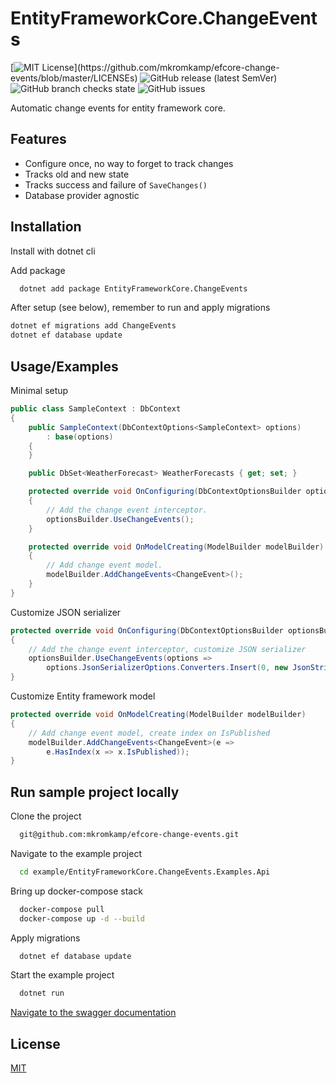 # EntityFrameworkCore.ChangeEvents

[![MIT License](https://img.shields.io/apm/l/atomic-design-ui.svg?)](https://github.com/mkromkamp/efcore-change-events/blob/master/LICENSEs)
![GitHub release (latest SemVer)](https://img.shields.io/github/v/release/mkromkamp/efcore-change-events?sort=semver)
![GitHub branch checks state](https://img.shields.io/github/checks-status/mkromkamp/efcore-change-events/main)
![GitHub issues](https://img.shields.io/github/issues/mkromkamp/efcore-change-events)

Automatic change events for entity framework core.

## Features

- Configure once, no way to forget to track changes
- Tracks old and new state
- Tracks success and failure of `SaveChanges()`
- Database provider agnostic

## Installation

Install with dotnet cli

Add package
```bash
  dotnet add package EntityFrameworkCore.ChangeEvents
```

After setup (see below), remember to run and apply migrations
``` bash
dotnet ef migrations add ChangeEvents
dotnet ef database update
```

## Usage/Examples

Minimal setup
```csharp
public class SampleContext : DbContext
{
    public SampleContext(DbContextOptions<SampleContext> options) 
        : base(options)
    {
    }

    public DbSet<WeatherForecast> WeatherForecasts { get; set; }

    protected override void OnConfiguring(DbContextOptionsBuilder optionsBuilder)
    {
        // Add the change event interceptor.
        optionsBuilder.UseChangeEvents();
    }

    protected override void OnModelCreating(ModelBuilder modelBuilder)
    {
        // Add change event model.
        modelBuilder.AddChangeEvents<ChangeEvent>();
    }
}
```

Customize JSON serializer
```csharp
protected override void OnConfiguring(DbContextOptionsBuilder optionsBuilder)
{
    // Add the change event interceptor, customize JSON serializer
    optionsBuilder.UseChangeEvents(options => 
        options.JsonSerializerOptions.Converters.Insert(0, new JsonStringEnumConverter()));
}
```

Customize Entity framework model
```csharp
protected override void OnModelCreating(ModelBuilder modelBuilder)
{
    // Add change event model, create index on IsPublished
    modelBuilder.AddChangeEvents<ChangeEvent>(e => 
        e.HasIndex(x => x.IsPublished));
}
```

## Run sample project locally

Clone the project
``` bash
  git@github.com:mkromkamp/efcore-change-events.git 
```

Navigate to the example project
```bash
  cd example/EntityFrameworkCore.ChangeEvents.Examples.Api
```

Bring up docker-compose stack
```bash
  docker-compose pull
  docker-compose up -d --build
```

Apply migrations
```bash
  dotnet ef database update
```

Start the example project
```bash
  dotnet run
```

[Navigate to the swagger documentation](https://localhost:5001/swagger)

## License

[MIT](https://choosealicense.com/licenses/mit/)

